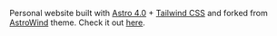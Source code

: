 Personal website built with [Astro 4.0](https://astro.build/) + [Tailwind CSS](https://tailwindcss.com/) and forked from [AstroWind](https://github.com/onwidget/astrowind) theme. Check it out [here](gleasn.com).